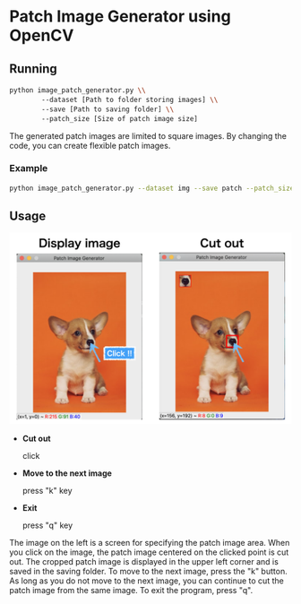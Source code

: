 # Patch Image Generator using OpenCV

## Running

```bash
python image_patch_generator.py \\
        --dataset [Path to folder storing images] \\
        --save [Path to saving folder] \\
        --patch_size [Size of patch image size] 
```

The generated patch images are limited to square images. By changing the code, you can create flexible patch images.

### Example

```bash
python image_patch_generator.py --dataset img --save patch --patch_size 32
```



## Usage

<center><img src="demo/demo.png" width=700></center>

- **Cut out**

  click

- **Move to the next image**

  press "k" key

- **Exit**

  press "q" key

The image on the left is a screen for specifying the patch image area. 
When you click on the image, the patch image centered on the clicked point is cut out. 
The cropped patch image is displayed in the upper left corner and is saved in the saving folder. 
To move to the next image, press the "k" button. 
As long as you do not move to the next image, you can continue to cut the patch image from the same image. 
To exit the program, press "q".
